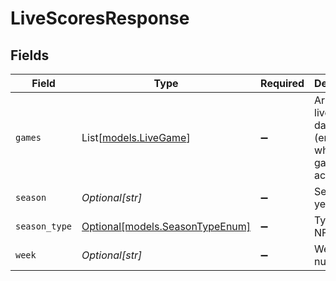 # LiveScoresResponse


## Fields

| Field                                                          | Type                                                           | Required                                                       | Description                                                    | Example                                                        |
| -------------------------------------------------------------- | -------------------------------------------------------------- | -------------------------------------------------------------- | -------------------------------------------------------------- | -------------------------------------------------------------- |
| `games`                                                        | List[[models.LiveGame](../models/livegame.md)]                 | :heavy_minus_sign:                                             | Array of live game data (empty when no games are active)       |                                                                |
| `season`                                                       | *Optional[str]*                                                | :heavy_minus_sign:                                             | Season year                                                    | 2025                                                           |
| `season_type`                                                  | [Optional[models.SeasonTypeEnum]](../models/seasontypeenum.md) | :heavy_minus_sign:                                             | Type of NFL season                                             | REG                                                            |
| `week`                                                         | *Optional[str]*                                                | :heavy_minus_sign:                                             | Week number                                                    | 4                                                              |
